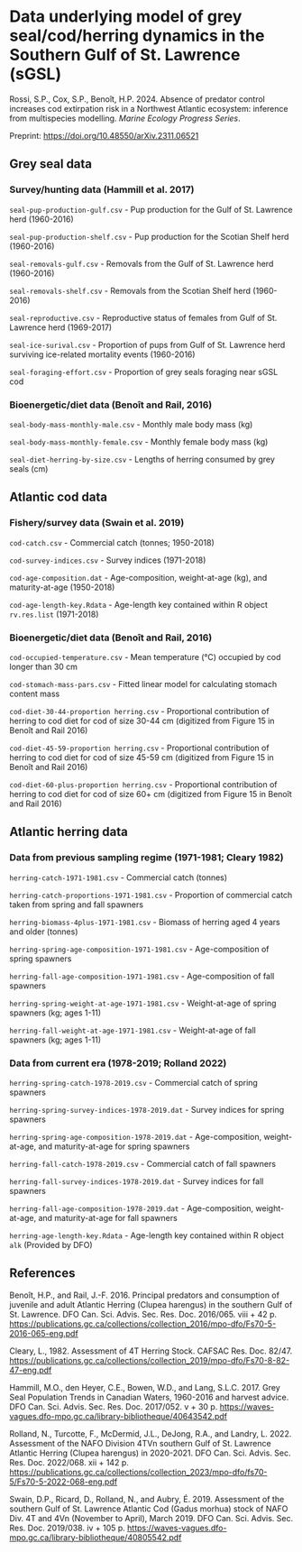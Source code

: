 # Data underlying model of grey seal/cod/herring dynamics in the Southern Gulf of St. Lawrence (sGSL)

Rossi, S.P., Cox, S.P., Benoît, H.P. 2024. Absence of predator control increases cod extirpation risk in a Northwest Atlantic ecosystem: inference from multispecies modelling. *Marine Ecology Progress Series*.

Preprint: https://doi.org/10.48550/arXiv.2311.06521

## Grey seal data

### Survey/hunting data (Hammill et al. 2017)

`seal-pup-production-gulf.csv` - Pup production for the Gulf of St. Lawrence herd (1960-2016)

`seal-pup-production-shelf.csv` - Pup production for the Scotian Shelf herd (1960-2016)

`seal-removals-gulf.csv` - Removals from the Gulf of St. Lawrence herd (1960-2016)

`seal-removals-shelf.csv` - Removals from the Scotian Shelf herd (1960-2016)

`seal-reproductive.csv` - Reproductive status of females from Gulf of St. Lawrence herd (1969-2017)

`seal-ice-surival.csv` - Proportion of pups from Gulf of St. Lawrence herd surviving ice-related mortality events (1960-2016)

`seal-foraging-effort.csv` - Proportion of grey seals foraging near sGSL cod

### Bioenergetic/diet data (Benoît and Rail, 2016)

`seal-body-mass-monthly-male.csv` - Monthly male body mass (kg)

`seal-body-mass-monthly-female.csv` - Monthly female body mass (kg)

`seal-diet-herring-by-size.csv` - Lengths of herring consumed by grey seals (cm)

## Atlantic cod data

### Fishery/survey data (Swain et al. 2019)

`cod-catch.csv` - Commercial catch (tonnes; 1950-2018)

`cod-survey-indices.csv` - Survey indices (1971-2018)

`cod-age-composition.dat` - Age-composition, weight-at-age (kg), and maturity-at-age (1950-2018)

`cod-age-length-key.Rdata` - Age-length key contained within R object `rv.res.list` (1971-2018)

### Bioenergetic/diet data (Benoît and Rail, 2016)

`cod-occupied-temperature.csv` - Mean temperature (°C) occupied by cod longer than 30 cm

`cod-stomach-mass-pars.csv` - Fitted linear model for calculating stomach content mass

`cod-diet-30-44-proportion herring.csv` - Proportional contribution of herring to cod diet for cod of size 30-44 cm (digitized from Figure 15 in Benoît and Rail 2016)

`cod-diet-45-59-proportion herring.csv` - Proportional contribution of herring to cod diet for cod of size 45-59 cm (digitized from Figure 15 in Benoît and Rail 2016) 

`cod-diet-60-plus-proportion herring.csv` - Proportional contribution of herring to cod diet for cod of size 60+ cm (digitized from Figure 15 in Benoît and Rail 2016) 

## Atlantic herring data

### Data from previous sampling regime (1971-1981; Cleary 1982)

`herring-catch-1971-1981.csv` - Commercial catch (tonnes)

`herring-catch-proportions-1971-1981.csv` - Proportion of commercial catch taken from spring and fall spawners

`herring-biomass-4plus-1971-1981.csv` - Biomass of herring aged 4 years and older (tonnes)

`herring-spring-age-composition-1971-1981.csv` - Age-composition of spring spawners

`herring-fall-age-composition-1971-1981.csv` - Age-composition of fall spawners

`herring-spring-weight-at-age-1971-1981.csv` - Weight-at-age of spring spawners (kg; ages 1-11)

`herring-fall-weight-at-age-1971-1981.csv` - Weight-at-age of fall spawners (kg; ages 1-11)

### Data from current era (1978-2019; Rolland 2022)

`herring-spring-catch-1978-2019.csv` - Commercial catch of spring spawners

`herring-spring-survey-indices-1978-2019.dat` - Survey indices for spring spawners

`herring-spring-age-composition-1978-2019.dat` - Age-composition, weight-at-age, and maturity-at-age for spring spawners

`herring-fall-catch-1978-2019.csv` - Commercial catch of fall spawners

`herring-fall-survey-indices-1978-2019.dat` - Survey indices for fall spawners

`herring-fall-age-composition-1978-2019.dat` - Age-composition, weight-at-age, and maturity-at-age for fall spawners

`herring-age-length-key.Rdata` - Age-length key contained within R object `alk` (Provided by DFO)

## References

Benoît, H.P., and Rail, J.-F. 2016. Principal predators and consumption of juvenile and adult Atlantic Herring (Clupea harengus) in the southern Gulf of St. Lawrence. DFO Can. Sci. Advis. Sec. Res. Doc. 2016/065. viii + 42 p. https://publications.gc.ca/collections/collection_2016/mpo-dfo/Fs70-5-2016-065-eng.pdf

Cleary, L., 1982. Assessment of 4T Herring Stock. CAFSAC Res. Doc. 82/47. https://publications.gc.ca/collections/collection_2019/mpo-dfo/Fs70-8-82-47-eng.pdf

Hammill, M.O., den Heyer, C.E., Bowen, W.D., and Lang, S.L.C. 2017. Grey Seal Population
Trends in Canadian Waters, 1960-2016 and harvest advice. DFO Can. Sci. Advis. Sec. Res.
Doc. 2017/052. v + 30 p. https://waves-vagues.dfo-mpo.gc.ca/library-bibliotheque/40643542.pdf

Rolland, N., Turcotte, F., McDermid, J.L., DeJong, R.A., and Landry, L. 2022. Assessment of
the NAFO Division 4TVn southern Gulf of St. Lawrence Atlantic Herring (Clupea harengus)
in 2020-2021. DFO Can. Sci. Advis. Sec. Res. Doc. 2022/068. xii + 142 p. https://publications.gc.ca/collections/collection_2023/mpo-dfo/fs70-5/Fs70-5-2022-068-eng.pdf

Swain, D.P., Ricard, D., Rolland, N., and Aubry, É. 2019. Assessment of the southern Gulf of St. Lawrence Atlantic Cod (Gadus morhua) stock of NAFO Div. 4T and 4Vn (November to
April), March 2019. DFO Can. Sci. Advis. Sec. Res. Doc. 2019/038. iv + 105 p. https://waves-vagues.dfo-mpo.gc.ca/library-bibliotheque/40805542.pdf











